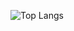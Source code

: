 ![Top Langs](https://github-readme-stats.vercel.app/api/top-langs/?username=dafiulh&layout=compact&hide=css,html&hide_border=true&title_color=33383d&card_width=350)
